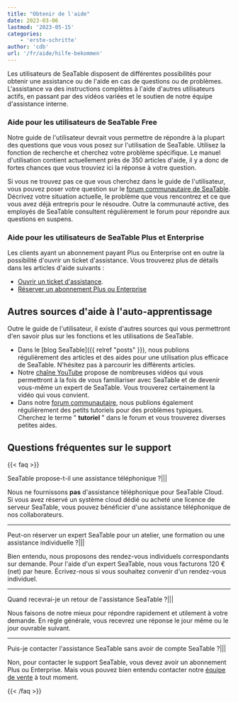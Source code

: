 ```yaml
---
title: "Obtenir de l'aide"
date: 2023-03-06
lastmod: '2023-05-15'
categories:
    - 'erste-schritte'
author: 'cdb'
url: '/fr/aide/hilfe-bekommen'
---
```


Les utilisateurs de SeaTable disposent de différentes possibilités pour obtenir une assistance ou de l'aide en cas de questions ou de problèmes. L'assistance va des instructions complètes à l'aide d'autres utilisateurs actifs, en passant par des vidéos variées et le soutien de notre équipe d'assistance interne.

### Aide pour les utilisateurs de SeaTable Free

Notre guide de l'utilisateur devrait vous permettre de répondre à la plupart des questions que vous vous posez sur l'utilisation de SeaTable. Utilisez la fonction de recherche et cherchez votre problème spécifique. Le manuel d'utilisation contient actuellement près de 350 articles d'aide, il y a donc de fortes chances que vous trouviez ici la réponse à votre question.

Si vous ne trouvez pas ce que vous cherchez dans le guide de l'utilisateur, vous pouvez poser votre question sur le [forum communautaire de SeaTable](https://forum.seatable.io). Décrivez votre situation actuelle, le problème que vous rencontrez et ce que vous avez déjà entrepris pour le résoudre. Outre la communauté active, des employés de SeaTable consultent régulièrement le forum pour répondre aux questions en suspens.

### Aide pour les utilisateurs de SeaTable Plus et Enterprise

Les clients ayant un abonnement payant Plus ou Enterprise ont en outre la possibilité d'ouvrir un ticket d'assistance. Vous trouverez plus de détails dans les articles d'aide suivants :

- [Ouvrir un ticket d'assistance](https://seatable.io/fr/docs/teamverwaltung/ein-support-ticket-eroeffnen/).
- [Réserver un abonnement Plus ou Enterprise](https://seatable.io/fr/docs/abo-abrechnung/plus-oder-enterprise-abonnement-buchen/)

## Autres sources d'aide à l'auto-apprentissage

Outre le guide de l'utilisateur, il existe d'autres sources qui vous permettront d'en savoir plus sur les fonctions et les utilisations de SeaTable.

- Dans le [blog SeaTable]({{ relref "posts" }}), nous publions régulièrement des articles et des aides pour une utilisation plus efficace de SeaTable. N'hésitez pas à parcourir les différents articles.
- Notre [chaîne YouTube](https://youtube.com/seatable) propose de nombreuses vidéos qui vous permettront à la fois de vous familiariser avec SeaTable et de devenir vous-même un expert de SeaTable. Vous trouverez certainement la vidéo qui vous convient.
- Dans notre [forum communautaire](https://forum.seatable.io), nous publions également régulièrement des petits tutoriels pour des problèmes typiques. Cherchez le terme " **tutoriel** " dans le forum et vous trouverez diverses petites aides.

## Questions fréquentes sur le support

{{< faq >}}

SeaTable propose-t-il une assistance téléphonique ?|||

Nous ne fournissons **pas** d'assistance téléphonique pour SeaTable Cloud. Si vous avez réservé un système cloud dédié ou acheté une licence de serveur SeaTable, vous pouvez bénéficier d'une assistance téléphonique de nos collaborateurs.

---

Peut-on réserver un expert SeaTable pour un atelier, une formation ou une assistance individuelle ?|||

Bien entendu, nous proposons des rendez-vous individuels correspondants sur demande. Pour l'aide d'un expert SeaTable, nous vous facturons 120 € (net) par heure. Écrivez-nous si vous souhaitez convenir d'un rendez-vous individuel.

---

Quand recevrai-je un retour de l'assistance SeaTable ?|||

Nous faisons de notre mieux pour répondre rapidement et utilement à votre demande. En règle générale, vous recevrez une réponse le jour même ou le jour ouvrable suivant.

---

Puis-je contacter l'assistance SeaTable sans avoir de compte SeaTable ?|||

Non, pour contacter le support SeaTable, vous devez avoir un abonnement Plus ou Enterprise. Mais vous pouvez bien entendu contacter notre [équipe de vente](mailto:sales@seatable.io) à tout moment.

{{< /faq >}}
